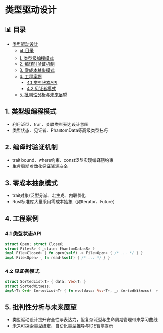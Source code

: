 ﻿# 类型驱动设计

## 📊 目录

- [类型驱动设计](#类型驱动设计)
  - [📊 目录](#-目录)
  - [1. 类型级编程模式](#1-类型级编程模式)
  - [2. 编译时验证机制](#2-编译时验证机制)
  - [3. 零成本抽象模式](#3-零成本抽象模式)
  - [4. 工程案例](#4-工程案例)
    - [4.1 类型状态API](#41-类型状态api)
    - [4.2 见证者模式](#42-见证者模式)
  - [5. 批判性分析与未来展望](#5-批判性分析与未来展望)

## 1. 类型级编程模式

- 利用泛型、trait、关联类型表达设计意图
- 类型状态、见证者、PhantomData等高级类型技巧

## 2. 编译时验证机制

- trait bound、where约束、const泛型实现编译期约束
- 生命周期参数化保证资源安全

## 3. 零成本抽象模式

- trait对象/泛型分派、宏生成、内联优化
- Rust标准库大量采用零成本抽象（如Iterator、Future）

## 4. 工程案例

### 4.1 类型状态API

```rust
struct Open; struct Closed;
struct File<S> { _state: PhantomData<S> }
impl File<Closed> { fn open(self) -> File<Open> { /* ... */ } }
impl File<Open> { fn read(&self) { /* ... */ } }
```

### 4.2 见证者模式

```rust
struct SortedList<T> { data: Vec<T> }
struct SortedWitness;
impl<T: Ord> SortedList<T> { fn new(data: Vec<T>, _: SortedWitness) -> Self { /* ... */ } }
```

## 5. 批判性分析与未来展望

- 类型驱动设计提升安全性与表达力，但复杂泛型与生命周期管理带来学习曲线
- 未来可探索类型级宏、自动化类型推导与IDE智能提示
